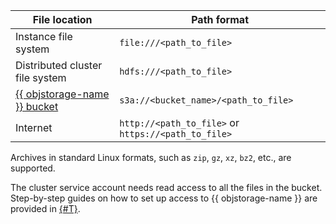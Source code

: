 | File location                                                | Path format                                          |
|-----------------------------------------------------------------|------------------------------------------------------|
| Instance file system                                       | `file:///<path_to_file>`                             |
| Distributed cluster file system                        | `hdfs:///<path_to_file>`                             |
| [{{ objstorage-name }} bucket](../../storage/concepts/bucket.md) | `s3a://<bucket_name>/<path_to_file>`                  |
| Internet                                                        | `http://<path_to_file>` or `https://<path_to_file>` |

Archives in standard Linux formats, such as `zip`, `gz`, `xz`, `bz2`, etc., are supported.

The cluster service account needs read access to all the files in the bucket. Step-by-step guides on how to set up access to {{ objstorage-name }} are provided in [{#T}](../../storage/operations/buckets/edit-acl.md).

